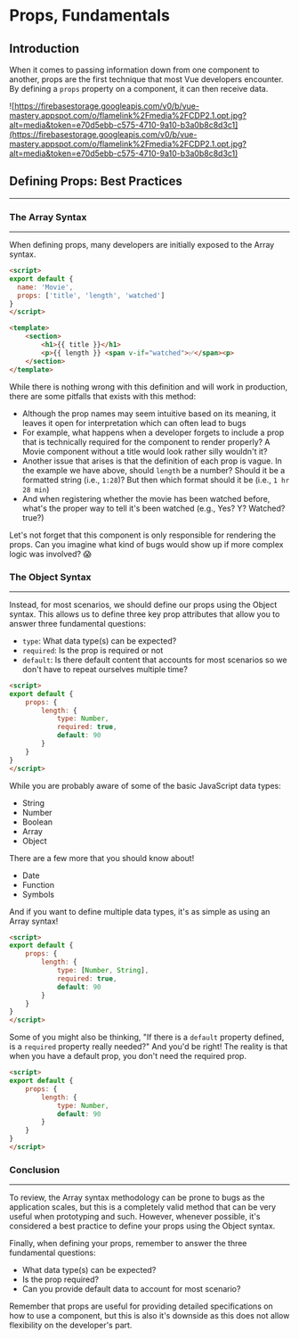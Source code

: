 # Props, Fundamentals

## Introduction

When it comes to passing information down from one component to another, props are the first technique that most Vue developers encounter. By defining a `props` property on a component, it can then receive data.

![https://firebasestorage.googleapis.com/v0/b/vue-mastery.appspot.com/o/flamelink%2Fmedia%2FCDP2.1.opt.jpg?alt=media&token=e70d5ebb-c575-4710-9a10-b3a0b8c8d3c1](https://firebasestorage.googleapis.com/v0/b/vue-mastery.appspot.com/o/flamelink%2Fmedia%2FCDP2.1.opt.jpg?alt=media&token=e70d5ebb-c575-4710-9a10-b3a0b8c8d3c1)

## Defining Props: Best Practices

---

### The Array Syntax

---

When defining props, many developers are initially exposed to the Array syntax. 
```html
<script>
export default {
  name: 'Movie',
  props: ['title', 'length', 'watched']
}
</script>
```
```html
<template>
	<section>
		<h1>{{ title }}</h1>
		<p>{{ length }} <span v-if="watched">✅</span><p>
	</section>
</template>
```

While there is nothing wrong with this definition and will work in production, there are some pitfalls that exists with this method:

- Although the prop names may seem intuitive based on its meaning, it leaves it open for interpretation which can often lead to bugs
- For example, what happens when a developer forgets to include a prop that is technically required for the component to render properly? A Movie component without a title would look rather silly wouldn't it?
- Another issue that arises is that the definition of each prop is vague. In the example we have above, should `length` be a number? Should it be a formatted string (i.e., `1:28`)? But then which format should it be (i.e., `1 hr 28 min`)
- And when registering whether the movie has been watched before, what's the proper way to tell it's been watched (e.g., Yes? Y? Watched? true?)

Let's not forget that this component is only responsible for rendering the props. Can you imagine what kind of bugs would show up if more complex logic was involved? 😱

### The Object Syntax

---

Instead, for most scenarios, we should define our props using the Object syntax. This allows us to define three key prop attributes that allow you to answer three fundamental questions:

- `type`: What data type(s) can be expected?
- `required`: Is the prop is required or not
- `default`: Is there default content that accounts for most scenarios so we don't have to repeat ourselves multiple time?
```html
<script>
export default {
	props: {
		length: {
			type: Number,
			required: true,
			default: 90
		}
	}
}
</script>
```

While you are probably aware of some of the basic JavaScript data types:

- String
- Number
- Boolean
- Array
- Object

There are a few more that you should know about!

- Date
- Function
- Symbols

And if you want to define multiple data types, it's as simple as using an Array syntax!
```html
<script>
export default {
	props: {
		length: {
			type: [Number, String],
			required: true,
			default: 90
		}
	}
}
</script>
```

Some of you might also be thinking, "If there is a `default` property defined, is a `required` property really needed?" And you'd be right! The reality is that when you have a default prop, you don't need the required prop.
```html
<script>
export default {
	props: {
		length: {
			type: Number,
			default: 90
		}
	}
}
</script>
```

### Conclusion

---

To review, the Array syntax methodology can be prone to bugs as the application scales, but this is a completely valid method that can be very useful when prototyping and such. However, whenever possible, it's considered a best practice to define your props using the Object syntax. 

Finally, when defining your props, remember to answer the three fundamental questions:

- What data type(s) can be expected?
- Is the prop required?
- Can you provide default data to account for most scenario?

Remember that props are useful for providing detailed specifications on how to use a component, but this is also it's downside as this does not allow flexibility on the developer's part.
